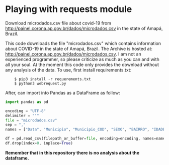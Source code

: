 # Playing with requests module
Download microdados.csv file about covid-19 from http://painel.corona.ap.gov.br/dados/microdados.csv in the state of Amapá, Brazil.


This code downloads the file "microdados.csv" which contains information about COVID-19 in the state of Amapá, Brazil. 
The Archive is hosted at: http://painel.corona.ap.gov.br/dados/microdados.csv. I am not an experienced programmer, so please 
criticize as much as you can and with all your soul. At the moment this code only provides the download without any analysis of the data.
To use, first install requirements.txt:

```shell
    $ pip3 install -r requerements.txt
    $ python3 webrequest.py
```

After, can import into Pandas as a DataFrame as follow:
```python
import pandas as pd

encoding = "UTF-8"
delimiter = "'"
file = "microdados.csv"
sep = ","
names = ["Data", "Municipio", "Municipio_COD", "SEXO", "BAIRRO", "IDADE", "FAIXA_ETARIA", "COMORBIDADES"]

df = pd.read_csv(filepath_or_buffer=file, encoding=encoding, names=names)
df.drop(index=0, inplace=True)
```
**Remember that in this repository there is no analysis about the dataframe.**
